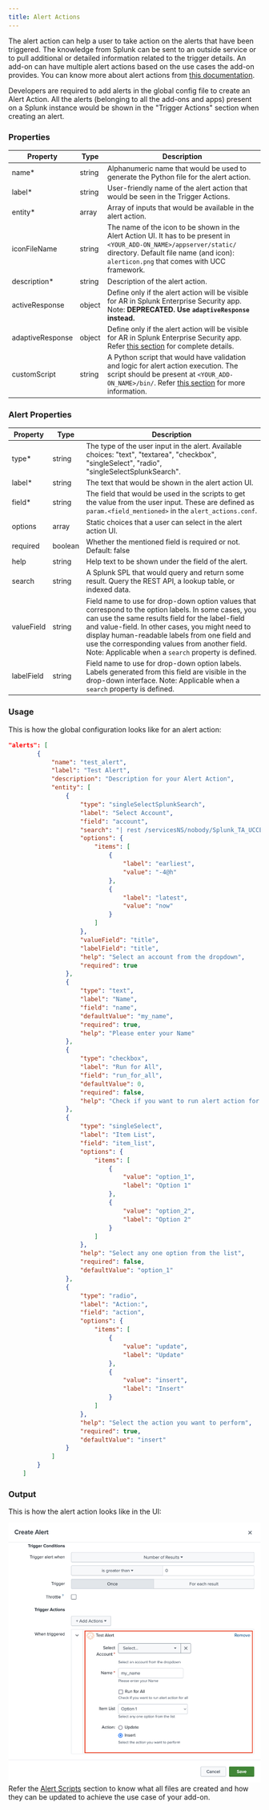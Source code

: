 ```yaml
---
title: Alert Actions
---
```


The alert action can help a user to take action on the alerts that have been triggered. The knowledge from Splunk can be sent to an outside service or to pull additional or detailed information related to the trigger details.
An add-on can have multiple alert actions based on the use cases the add-on provides. You can know more about alert actions from [this documentation](https://docs.splunk.com/Documentation/Splunk/latest/Alert/Aboutalerts).

Developers are required to add alerts in the global config file to create an Alert Action. All the alerts
(belonging to all the add-ons and apps) present on a Splunk instance would be shown in the "Trigger Actions" section when creating an alert.

### Properties

| Property                                                                  | Type   | Description                                                                                            |
|---------------------------------------------------------------------------|--------|--------------------------------------------------------------------------------------------------------|
| name<span class="required-asterisk">\*</span>                            | string | Alphanumeric name that would be used to generate the Python file for the alert action. |
| label<span class="required-asterisk">\*</span>                            | string | User-friendly name of the alert action that would be seen in the Trigger Actions. |
| entity<span class="required-asterisk">\*</span>                            | array | Array of inputs that would be available in the alert action. |
| iconFileName                            | string | The name of the icon to be shown in the Alert Action UI. It has to be present in `<YOUR_ADD-ON_NAME>/appserver/static/` directory. Default file name (and icon): `alerticon.png` that comes with UCC framework. |
| description<span class="required-asterisk">\*</span>                            | string | Description of the alert action. |
| activeResponse                            | object | Define only if the alert action will be visible for AR in Splunk Enterprise Security app. Note: <strong>DEPRECATED. Use `adaptiveResponse` instead.</strong> |
| adaptiveResponse                            | object | Define only if the alert action will be visible for AR in Splunk Enterprise Security app. Refer [this section](adaptive_response.md) for complete details. |
| customScript | string | A Python script that would have validation and logic for alert action execution. The script should be present at `<YOUR_ADD-ON_NAME>/bin/`. Refer [this section](alert_scripts.md#custom-script-for-alert-action) for more information. |

### Alert Properties

| Property                                                                  | Type   | Description                                                                                            |
|---------------------------------------------------------------------------|--------|--------------------------------------------------------------------------------------------------------|
| type<span class="required-asterisk">\*</span>                            | string | The type of the user input in the alert. Available choices: "text", "textarea", "checkbox", "singleSelect", "radio", "singleSelectSplunkSearch". |
| label<span class="required-asterisk">\*</span>                            | string | The text that would be shown in the alert action UI. |
| field<span class="required-asterisk">\*</span>                            | string | The field that would be used in the scripts to get the value from the user input. These are defined as `param.<field_mentioned>` in the `alert_actions.conf`. |
| options                            | array | Static choices that a user can select in the alert action UI. |
| required                            | boolean | Whether the mentioned field is required or not. Default: false |
| help                            | string | Help text to be shown under the field of the alert. |
| search                            | string | A Splunk SPL that would query and return some result. Query the REST API, a lookup table, or indexed data. |
| valueField                            | string | Field name to use for drop-down option values that correspond to the option labels. In some cases, you can use the same results field for the label-field and value-field. In other cases, you might need to display human-readable labels from one field and use the corresponding values from another field. Note: Applicable when a `search` property is defined. |
| labelField                            | string | Field name to use for drop-down option labels. Labels generated from this field are visible in the drop-down interface. Note: Applicable when a `search` property is defined. |

### Usage

This is how the global configuration looks like for an alert action:

```json
"alerts": [
        {
            "name": "test_alert",
            "label": "Test Alert",
            "description": "Description for your Alert Action",
            "entity": [
                {
                    "type": "singleSelectSplunkSearch",
                    "label": "Select Account",
                    "field": "account",
                    "search": "| rest /servicesNS/nobody/Splunk_TA_UCCExample/splunk_ta_uccexample_account splunk_server=local | dedup title",
                    "options": {
                        "items": [
                            {
                                "label": "earliest",
                                "value": "-4@h"
                            },
                            {
                                "label": "latest",
                                "value": "now"
                            }
                        ]
                    },
                    "valueField": "title",
                    "labelField": "title",
                    "help": "Select an account from the dropdown",
                    "required": true
                },
                {
                    "type": "text",
                    "label": "Name",
                    "field": "name",
                    "defaultValue": "my_name",
                    "required": true,
                    "help": "Please enter your Name"
                },
                {
                    "type": "checkbox",
                    "label": "Run for All",
                    "field": "run_for_all",
                    "defaultValue": 0,
                    "required": false,
                    "help": "Check if you want to run alert action for all "
                },
                {
                    "type": "singleSelect",
                    "label": "Item List",
                    "field": "item_list",
                    "options": {
                        "items": [
                            {
                                "value": "option_1",
                                "label": "Option 1"
                            },
                            {
                                "value": "option_2",
                                "label": "Option 2"
                            }
                        ]
                    },
                    "help": "Select any one option from the list",
                    "required": false,
                    "defaultValue": "option_1"
                },
                {
                    "type": "radio",
                    "label": "Action:",
                    "field": "action",
                    "options": {
                        "items": [
                            {
                                "value": "update",
                                "label": "Update"
                            },
                            {
                                "value": "insert",
                                "label": "Insert"
                            }
                        ]
                    },
                    "help": "Select the action you want to perform",
                    "required": true,
                    "defaultValue": "insert"
                }
            ]
        }
    ]
```

### Output

This is how the alert action looks like in the UI:

![image](../images/alert_actions/alert_output.png)
Refer the [Alert Scripts](alert_scripts.md) section to know what all files are created and how they can be updated to achieve the use case of your add-on.
